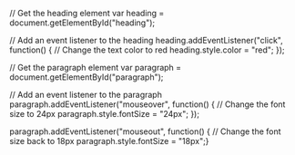 // Get the heading element
var heading = document.getElementById("heading");

// Add an event listener to the heading
heading.addEventListener("click", function() {
  // Change the text color to red
  heading.style.color = "red";
});

// Get the paragraph element
var paragraph = document.getElementById("paragraph");

// Add an event listener to the paragraph
paragraph.addEventListener("mouseover", function() {
  // Change the font size to 24px
  paragraph.style.fontSize = "24px";
});

paragraph.addEventListener("mouseout", function() {
  // Change the font size back to 18px
  paragraph.style.fontSize = "18px";}
